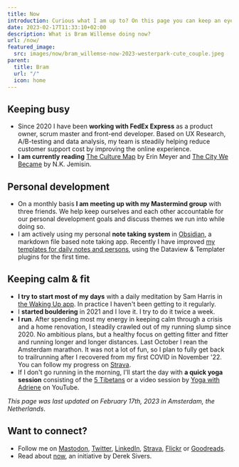 ```yaml
---
title: Now
introduction: Curious what I am up to? On this page you can keep an eye on what is keeping me busy right now.
date: 2023-02-17T11:33:10+02:00
description: What is Bram Willemse doing now?
url: /now/
featured_image:
  src: images/now/bram_willemse-now-2023-westerpark-cute_couple.jpeg
parent:
  title: Bram
  url: "/"
  icon: home
---
```

## Keeping busy

- Since 2020 I have been **working with FedEx Express** as a product owner, scrum master and front-end developer. Based on UX Research, A/B-testing and data analysis, my team is steadily helping reduce customer support cost by improving the online experience.
- **I am currently reading** [The Culture Map](https://www.goodreads.com/book/show/22085568-the-culture-map "Read about The Culture Map by Erin Meyer on GoodReads") by Erin Meyer and [The City We Became](https://www.goodreads.com/book/show/50308712-the-city-we-became "Read about The City We Became by N.K. Jemisin on GoodReads") by N.K. Jemisin.

## Personal development

- On a monthly basis **I am meeting up with my Mastermind group** with three friends. We help keep ourselves and each other accountable for our personal development goals and discuss themes we run into while doing so.
- I am actively using my personal **note taking system** in [Obsidian](https://obsidian.md), a markdown file based note taking app. Recently I have improved [my templates for daily notes and persons](https://gist.github.com/bramwillemse/5f0a34ff0b6c73b54c320f16caef4242 "Check out the gist for my Obsidian daily and person templates"), using the Dataview & Templater plugins for the first time.

## Keeping calm &amp; fit

- **I try to start most of my days** with a daily meditation by Sam Harris in [the Waking Up app](https://wakingup.com "Check out the Waking Up app"). In practice I haven't been getting to it regularly.
- I **started bouldering** in 2021 and I love it. I try to do it twice a week.
- **I run**. After spending most my energy in keeping calm through a crisis and a home renovation, I steadily crawled out of my running slump since 2020.  No ambitious plans, but a healthy focus on getting fitter and fitter and running longer and longer distances. Last October I rean the Amsterdam marathon. It was not a lot of fun, so I plan to fully get back to trailrunning after I recovered from my first COVID in November '22.  You can follow my progress on [Strava](https://strava.com/athletes/bramwillemse "Follow my training progress on Strava").
- If I don't go running in the morning, I'll start the day with **a quick yoga session** consisting of the [5 Tibetans](https://en.wikipedia.org/wiki/Five_Tibetan_Rites "Read more about the Five Tibetan Rites on Wikipedia") or a video session by [Yoga with Adriene](https://www.youtube.com/watch?v=LTdBUmHDA4s&list=PLui6Eyny-Uzx-IzGg48K4aHGyBwtPh7Sw) on YouTube.

*This page was last updated on <time datetime="2023-02-17T11:33:10+02:00
">February 17th, 2023</time> in Amsterdam, the Netherlands*.

## Want to connect?

- Follow me on [Mastodon](https://mastodon.social/@bramwillemse "Follow or contact me on Mastodon"), [Twitter](https://twitter.com/bramwillemse "Follow or contact me on Twitter"), [LinkedIn](https://linkedin.com/in/bramwillemse "Check out my profile and CV on LinkedIn"), [Strava](https://strava.com/athletes/bramwillemse "Follow my training progress on Strava"), [Flickr](https://flickr.com/bramwillemse "Explore my photos on Flickr") or [Goodreads](https://www.goodreads.com/bramwillemse "See what I read on my GoodReads profile").
- Read about <a href="https://nownownow.com/about">now</a>, an initiative by Derek Sivers.
